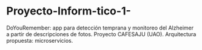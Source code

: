 # Proyecto-Inform-tico-1-
DoYouRemember: app para detección temprana y monitoreo del Alzheimer a partir de descripciones de fotos. Proyecto CAFESAJU (UAO). Arquitectura propuesta: microservicios.
